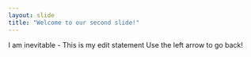 ```yaml
---
layout: slide
title: "Welcome to our second slide!"
---
```

I am inevitable - This is my edit statement
Use the left arrow to go back!
